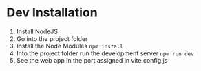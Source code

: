 # Dev Installation
1. Install NodeJS
2. Go into the project folder
3. Install the Node Modules
   ``` npm install ```
4. Into the project folder run the development server
  ``` npm run dev ```
5. See the web app in the port assigned in vite.config.js
